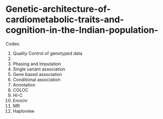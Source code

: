 # Genetic-architecture-of-cardiometabolic-traits-and-cognition-in-the-Indian-population-

Codes:

1. Quality Control of genotyped data
2. 
3. Phasing and Imputation
4. Single variant association
5. Gene based association
6. Conditional association
7. Annotation
8. COLOC
9. HI-C
10. Enrichr
11. MR
12. Haploview
